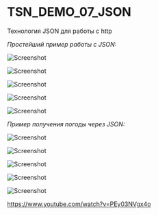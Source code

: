 # TSN_DEMO_07_JSON
Технология JSON для работы с http

_Простейший пример работы с JSON:_

![Screenshot](screenshot1.png)

![Screenshot](json1.jpg)

![Screenshot](json2.jpg)

![Screenshot](json3.jpg)

![Screenshot](json4.jpg)


_Пример получения погоды через JSON:_

![Screenshot](screenshot2.png)

![Screenshot](JSON_raw.jpg)

![Screenshot](JSON_parsed.jpg)

![Screenshot](JSON_Icon.jpg)

![Screenshot](JSON_Code.jpg)


https://www.youtube.com/watch?v=PEy03NVgx4o
